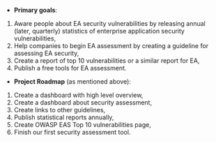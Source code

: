   - **Primary goals**:

<!-- end list -->

1.  Aware people about EA security vulnerabilities by releasing annual
    (later, quarterly) statistics of enterprise application security
    vulnerabilities,
2.  Help companies to begin EA assessment by creating a guideline for
    assessing EA security,
3.  Create a report of top 10 vulnerabilities or a similar report for
    EA,
4.  Publish a free tools for EA assessment.

<!-- end list -->

  - **Project Roadmap** (as mentioned above):

<!-- end list -->

1.  Create a dashboard with high level overview,
2.  Create a dashboard about security assessment,
3.  Create links to other guidelines,
4.  Publish statistical reports annually,
5.  Create OWASP EAS Top 10 vulnerabilities page,
6.  Finish our first security assessment tool.